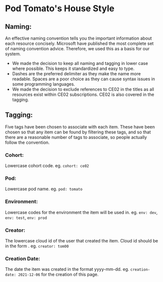 # Pod Tomato's House Style

## Naming:

An effective naming convention tells you the important information about each resource concisely. Microsoft have published the most complete set of naming convention advice. Therefore, we used this as a basis for our system.
- We made the decision to keep all naming and tagging in lower case where possible. This keeps it standardized and easy to type.
- Dashes are the preferred delimiter as they make the name more readable. Spaces are a poor choice as they can cause syntax issues in some programming languages.
- We made the decision to exclude references to CE02 in the titles as all resources exist within CE02 subscriptions. CE02 is also covered in the tagging.

## Tagging:

Five tags have been chosen to associate with each item. These have been chosen so that any item can be found by filtering these tags, and so that there are a reasonable number of tags to associate, so people actually follow the convention.

### Cohort:
Lowercase cohort code. 
eg. `cohort: ce02`

### Pod:
Lowercase pod name. 
eg. `pod: tomato`

### Environment:
Lowercase codes for the environment the item will be used in.
eg. `env: dev`, `env: test`, `env: prod`

### Creator:
The lowercase cloud id of the user that created the item. Cloud id should be in the form <three letter pod abbreviation><two digit REST group code>.
eg. `creator: tom00`

### Creation Date:
The date the item was created in the format yyyy-mm-dd.
eg. `creation-date: 2021-12-06` for the creation of this page.

